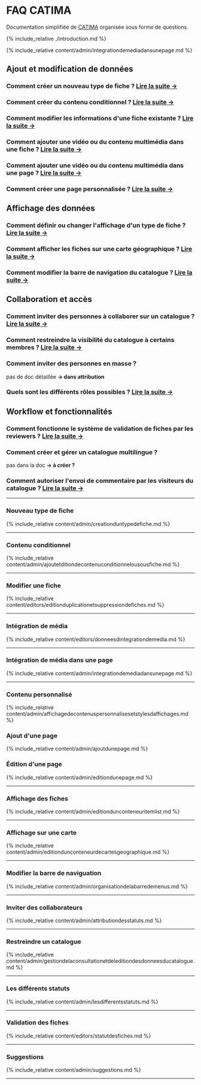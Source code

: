 # FAQ CATIMA

Documentation simplifiée de [CATIMA](https://catima.github.io/userdoc/) organisée sous forme de questions.

{% include_relative ./introduction.md %}

{% include_relative content/admin/integrationdemediadansunepage.md %}

## Ajout et modification de données

### Comment créer un nouveau type de fiche ? [Lire la suite → ](#nouveau-type-de-fiche)

### Comment créer du contenu conditionnel ? [Lire la suite → ](#contenu-conditionnel)

### Comment modifier les informations d'une fiche existante ? [Lire la suite → ](#modifier-une-fiche)

### Comment ajouter une vidéo ou du contenu multimédia dans une **fiche** ? [Lire la suite → ](#int&eacute;gration-de-m&eacute;dia)

### Comment ajouter une vidéo ou du contenu multimédia dans une **page** ? [Lire la suite → ](#int&eacute;gration-de-m&eacute;dia-dans-une-page)

### Comment créer une page personnalisée ? [Lire la suite → ](#contenu-personnalis&eacute;)

## Affichage des données

### Comment définir ou changer l'affichage d'un type de fiche ? [Lire la suite → ](#affichage-des-fiches)

### Comment afficher les fiches sur une carte géographique ? [Lire la suite → ](#affichage-sur-une-carte)

### Comment modifier la barre de navigation du catalogue ? [Lire la suite → ](#modifier-la-barre-de-naviguation)

## Collaboration et accès

### Comment inviter des personnes à collaborer sur un catalogue ? [Lire la suite → ](#inviter-des-collaborateurs)

### Comment restreindre la visibilité du catalogue à certains membres ? [Lire la suite → ](#restreindre-un-catalogue)

### Comment inviter des personnes en masse ?

pas de doc détaillée **-> dans attribution**

### Quels sont les différents rôles possibles ? [Lire la suite → ](#les-diff&eacute;rents-statuts)

## Workflow et fonctionnalités

### Comment fonctionne le système de validation de fiches par les reviewers ? [Lire la suite → ](#validation-des-fiches)

### Comment créer et gérer un catalogue multilingue ?

pas dans la doc **-> à créer ?**

### Comment autoriser l'envoi de commentaire par les visiteurs du catalogue ? [Lire la suite → ](#suggestions)

----

### Nouveau type de fiche

{% include_relative content/admin/creationduntypedefiche.md %}

----

### Contenu conditionnel

{% include_relative content/admin/ajoutetditiondecontenuconditionnelousousfiche.md %}

----

### Modifier une fiche

{% include_relative content/editors/editionduplicationetsuppressiondefiches.md %}

----

### Intégration de média

{% include_relative content/editors/donneesdintegrationdemedia.md %}

----

### Intégration de média dans une page

{% include_relative content/admin/integrationdemediadansunepage.md %}

----

### Contenu personnalisé

{% include_relative content/admin/affichagedecontenuspersonnalisesetstylesdaffichages.md %}


<a id="ajoutpage"></a>
### Ajout d'une page

{% include_relative content/admin/ajoutdunepage.md %}

<a id="editionpage"></a>
### Édition d'une page 

{% include_relative content/admin/editiondunepage.md %}

----

### Affichage des fiches

{% include_relative content/admin/editiondunconteneuritemlist.md %}

----

### Affichage sur une carte

{% include_relative content/admin/editiondunconteneurdecartesgeographique.md %}

----

### Modifier la barre de naviguation

{% include_relative content/admin/organisationdelabarredemenus.md %}

----

### Inviter des collaborateurs

{% include_relative content/admin/attributiondesstatuts.md %}

----

### Restreindre un catalogue

{% include_relative content/admin/gestiondelaconsultationetdeleditiondesdonneesducatalogue.md %}

----

### Les différents statuts

{% include_relative content/admin/lesdifferentsstatuts.md %}

----

### Validation des fiches

{% include_relative content/editors/statutdesfiches.md %}

----

### Suggestions

{% include_relative content/admin/suggestions.md %}

----
